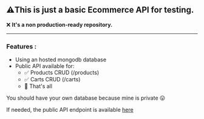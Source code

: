 ## ⚠️This is just a basic Ecommerce API for testing. 

❌ **It's a non production-ready repository.**

---

### Features :
- Using an hosted mongodb database
- Public API available for:
    - ✅ Products CRUD (/products)
    - ✅ Carts CRUD (/carts)
    - 🥲 That's all

You should have your own database because mine is private 😛

If needed, the public API endpoint is available [here](https://amazonclone-e14ea0847e3d.herokuapp.com/api)
